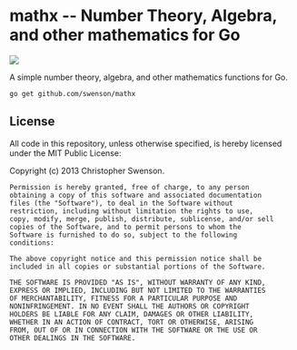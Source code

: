 # mathx -- Number Theory, Algebra, and other mathematics for Go

<a href="https://travis-ci.org/swenson/mathx"><img src="https://api.travis-ci.org/swenson/mathx.png" /></a>

A simple number theory, algebra, and other mathematics functions for Go.

`go get github.com/swenson/mathx`

## License

All code in this repository, unless otherwise specified, is hereby
licensed under the MIT Public License:

Copyright (c) 2013 Christopher Swenson.

	Permission is hereby granted, free of charge, to any person
	obtaining a copy of this software and associated documentation
	files (the "Software"), to deal in the Software without
	restriction, including without limitation the rights to use,
	copy, modify, merge, publish, distribute, sublicense, and/or sell
	copies of the Software, and to permit persons to whom the
	Software is furnished to do so, subject to the following
	conditions:

	The above copyright notice and this permission notice shall be
	included in all copies or substantial portions of the Software.

	THE SOFTWARE IS PROVIDED "AS IS", WITHOUT WARRANTY OF ANY KIND,
	EXPRESS OR IMPLIED, INCLUDING BUT NOT LIMITED TO THE WARRANTIES
	OF MERCHANTABILITY, FITNESS FOR A PARTICULAR PURPOSE AND
	NONINFRINGEMENT. IN NO EVENT SHALL THE AUTHORS OR COPYRIGHT
	HOLDERS BE LIABLE FOR ANY CLAIM, DAMAGES OR OTHER LIABILITY,
	WHETHER IN AN ACTION OF CONTRACT, TORT OR OTHERWISE, ARISING
	FROM, OUT OF OR IN CONNECTION WITH THE SOFTWARE OR THE USE OR
	OTHER DEALINGS IN THE SOFTWARE.

